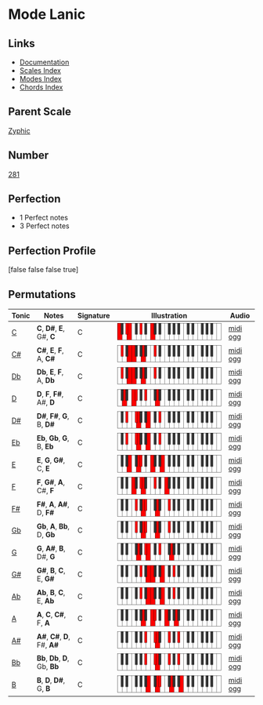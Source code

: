 # Mode Lanic

## Links

- [Documentation](index.md)
- [Scales Index](Scales.md)
- [Modes Index](Modes.md)
- [Chords Index](Chords.md)

## Parent Scale

[Zyphic](ScaleZyphic.md)

## Number

[281](https://ianring.com/musictheory/scales/281)

## Perfection

- 1 Perfect notes
- 3 Perfect notes

## Perfection Profile

[false false false true]

## Permutations

| Tonic | Notes | Signature | Illustration | Audio |
|-------|-------|-----------|--------------|-------|
| [C](ModeCNaturalLanic.md) | **C**, **D#**, **E**, G#, **C** | C | ![CNaturalLanic](ModeCNaturalLanic.png) | [midi](ModeCNaturalLanic.mid) [ogg](ModeCNaturalLanic.ogg) |
| [C#](ModeCSharpLanic.md) | **C#**, **E**, **F**, A, **C#** | C | ![CSharpLanic](ModeCSharpLanic.png) | [midi](ModeCSharpLanic.mid) [ogg](ModeCSharpLanic.ogg) |
| [Db](ModeDFlatLanic.md) | **Db**, **E**, **F**, A, **Db** | C | ![DFlatLanic](ModeDFlatLanic.png) | [midi](ModeDFlatLanic.mid) [ogg](ModeDFlatLanic.ogg) |
| [D](ModeDNaturalLanic.md) | **D**, **F**, **F#**, A#, **D** | C | ![DNaturalLanic](ModeDNaturalLanic.png) | [midi](ModeDNaturalLanic.mid) [ogg](ModeDNaturalLanic.ogg) |
| [D#](ModeDSharpLanic.md) | **D#**, **F#**, **G**, B, **D#** | C | ![DSharpLanic](ModeDSharpLanic.png) | [midi](ModeDSharpLanic.mid) [ogg](ModeDSharpLanic.ogg) |
| [Eb](ModeEFlatLanic.md) | **Eb**, **Gb**, **G**, B, **Eb** | C | ![EFlatLanic](ModeEFlatLanic.png) | [midi](ModeEFlatLanic.mid) [ogg](ModeEFlatLanic.ogg) |
| [E](ModeENaturalLanic.md) | **E**, **G**, **G#**, C, **E** | C | ![ENaturalLanic](ModeENaturalLanic.png) | [midi](ModeENaturalLanic.mid) [ogg](ModeENaturalLanic.ogg) |
| [F](ModeFNaturalLanic.md) | **F**, **G#**, **A**, C#, **F** | C | ![FNaturalLanic](ModeFNaturalLanic.png) | [midi](ModeFNaturalLanic.mid) [ogg](ModeFNaturalLanic.ogg) |
| [F#](ModeFSharpLanic.md) | **F#**, **A**, **A#**, D, **F#** | C | ![FSharpLanic](ModeFSharpLanic.png) | [midi](ModeFSharpLanic.mid) [ogg](ModeFSharpLanic.ogg) |
| [Gb](ModeGFlatLanic.md) | **Gb**, **A**, **Bb**, D, **Gb** | C | ![GFlatLanic](ModeGFlatLanic.png) | [midi](ModeGFlatLanic.mid) [ogg](ModeGFlatLanic.ogg) |
| [G](ModeGNaturalLanic.md) | **G**, **A#**, **B**, D#, **G** | C | ![GNaturalLanic](ModeGNaturalLanic.png) | [midi](ModeGNaturalLanic.mid) [ogg](ModeGNaturalLanic.ogg) |
| [G#](ModeGSharpLanic.md) | **G#**, **B**, **C**, E, **G#** | C | ![GSharpLanic](ModeGSharpLanic.png) | [midi](ModeGSharpLanic.mid) [ogg](ModeGSharpLanic.ogg) |
| [Ab](ModeAFlatLanic.md) | **Ab**, **B**, **C**, E, **Ab** | C | ![AFlatLanic](ModeAFlatLanic.png) | [midi](ModeAFlatLanic.mid) [ogg](ModeAFlatLanic.ogg) |
| [A](ModeANaturalLanic.md) | **A**, **C**, **C#**, F, **A** | C | ![ANaturalLanic](ModeANaturalLanic.png) | [midi](ModeANaturalLanic.mid) [ogg](ModeANaturalLanic.ogg) |
| [A#](ModeASharpLanic.md) | **A#**, **C#**, **D**, F#, **A#** | C | ![ASharpLanic](ModeASharpLanic.png) | [midi](ModeASharpLanic.mid) [ogg](ModeASharpLanic.ogg) |
| [Bb](ModeBFlatLanic.md) | **Bb**, **Db**, **D**, Gb, **Bb** | C | ![BFlatLanic](ModeBFlatLanic.png) | [midi](ModeBFlatLanic.mid) [ogg](ModeBFlatLanic.ogg) |
| [B](ModeBNaturalLanic.md) | **B**, **D**, **D#**, G, **B** | C | ![BNaturalLanic](ModeBNaturalLanic.png) | [midi](ModeBNaturalLanic.mid) [ogg](ModeBNaturalLanic.ogg) |
